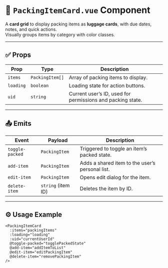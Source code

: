 # 🎒 `PackingItemCard.vue` Component

A **card grid** to display packing items as **luggage cards**, with due dates, notes, and quick actions.  
Visually groups items by category with color classes.

---

## ✅ **Props**

| Prop      | Type            | Description                                                |
| --------- | --------------- | ---------------------------------------------------------- |
| `items`   | `PackingItem[]` | Array of packing items to display.                         |
| `loading` | `boolean`       | Loading state for action buttons.                          |
| `uid`     | `string`        | Current user’s ID, used for permissions and packing state. |

---

## 📤 **Emits**

| Event           | Payload            | Description                                     |
| --------------- | ------------------ | ----------------------------------------------- |
| `toggle-packed` | `PackingItem`      | Triggered to toggle an item’s packed state.     |
| `add-item`      | `PackingItem`      | Adds a shared item to the user’s personal list. |
| `edit-item`     | `PackingItem`      | Opens edit dialog for the item.                 |
| `delete-item`   | `string` (item ID) | Deletes the item by ID.                         |

---

## ⚙️ **Usage Example**

```vue
<PackingItemCard
  :items="packingItems"
  :loading="loading"
  :uid="currentUserId"
  @toggle-packed="togglePackedState"
  @add-item="addItemToList"
  @edit-item="editPackingItem"
  @delete-item="removePackingItem"
/>
```
